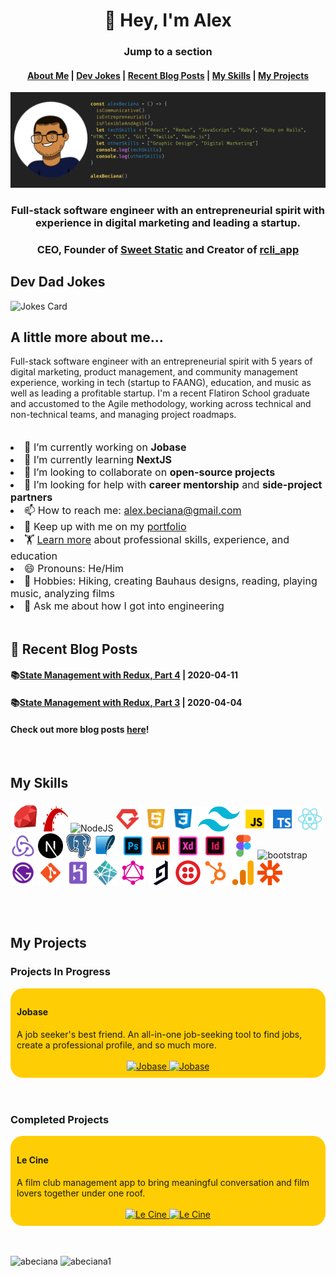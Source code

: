  <h1 align="center">👋 Hey, I'm Alex</h1>

<div style="text-align:center">
<h3>Jump to a section</h3>
<h4>
<a href="#about-me">About Me</a>
|
<a href="#dev-jokes">Dev Jokes</a>
|
<a href="#blog-posts">Recent Blog Posts</a>
|
<a href="#skills">My Skills</a>
|
<a href="#projects">My Projects</a>
</h4>
</div>

<!-- ![f](/images/GitHub-banner-photo) -->
<img src="./images/GitHub-banner-photo.png" alt="Alex Beciana" />

<h3 align="center">
Full-stack software engineer with an entrepreneurial spirit with experience in digital marketing and leading a startup.
</h3>

<h3 align="center">CEO, Founder of <a href="https://www.sweetstatic.com">Sweet Static</a> and Creator of <a href="https://rubygems.org/gems/rcli_app">rcli_app</a></h3>
<div id="dev-jokes"></div>
<h2>Dev Dad Jokes</h2>
<img src="https://readme-jokes.vercel.app/api" alt="Jokes Card" />

<div id="about-me"></div>
<h2>A little more about me...</h2>
<div>Full-stack software engineer with an entrepreneurial spirit with 5 years of digital marketing, product management, and community management experience, working in tech (startup to FAANG), education, and music as well as leading a profitable startup.  I'm a recent Flatiron School graduate and accustomed to the Agile methodology, working across technical and non-technical teams, and managing project roadmaps.</div>
<br/>
<br/>
<div style="font-size: 16px">
    <li>🔭 I’m currently working on <strong>Jobase</strong></li>
    <li>🌱 I’m currently learning <strong>NextJS</strong></li>
    <li>👯 I’m looking to collaborate on <strong>open-source projects</strong></li>
    <li>🤔 I’m looking for help with <strong>career mentorship</strong> and <strong>side-project partners</strong></li>
    <li>📫 How to reach me: <a href="mailto:alex.beciana@gmail.com">alex.beciana@gmail.com</a></li>
    <li>🏃 Keep up with me on my <a href="https://alexbeciana.com/" target="_blank" alt="Alex Beciana - Portfolio">portfolio</a></li>
    <li>🏋 <a href="https://alexbeciana.com/" target="_blank" alt="Alex Beciana - Skills, Experience, and Education">Learn more</a> about professional skills, experience, and education </li>
    <li>😄 Pronouns: He/Him</li>
    <li>🎨 Hobbies: Hiking, creating Bauhaus designs, reading, playing music, analyzing films</li>
    <li>💬 Ask me about how I got into engineering</li>
</div>
<br>
<div id="blog-posts"></div>
<h2>📝 Recent Blog Posts</h2>
<h4>📚<a href="https://www.alexbeciana.com/blog/state-management-with-redux-4/" target="_blank">State Management with Redux, Part 4</a>
| 2020-04-11
</h4>
<h4>📚<a href="https://www.alexbeciana.com/blog/state-management-with-redux-3/" target="_blank">State Management with Redux, Part 3</a>
| 2020-04-04
</h4>
<h4>Check out more blog posts <a href="https://alexbeciana.com/" target="_blank">here</a>!</h4>
<!-- - ⚡ Fun fact: ... -->
<!-- - 💬 Ask me about ... -->
<!-- 
<h4>📝 Blog Posts</h4>
 -->
 <div id="skills"></div>
<br>
 <h2>My Skills</h2>
 <p align="left">
 <img src="./images/ruby.png" alt="Ruby"/>
 <img src="./images/ruby-on-rails.png" alt="Rails" width="40" height="40"/>
 <img src="https://img.icons8.com/color/48/000000/nodejs.png" alt="NodeJS" width="40" height="40" />
 <img src="./images/ruby-gem.png" alt="Ruby Gems" width="40" height="40" />
 <img src="./images/html-5.png" alt="HTML5" width="40" height="40" />
 <img src="./images/css3.png" alt="CSS3" width="40" height="40" />
 <img src="./images/tailwind-css.png" alt="TailwindCSS" \width="40" height="40" />
 <img src="./images/javascript.png" alt="JavaScript" width="40" height="40" />
 <img src="./images/typescript.png" alt="TypeScript" width="40" height="40" />
 <img src="./images/react.png" alt="react" width="40" height="40"/>
 <img src="./images/redux.png" alt="Redux" width="40" height="40" />
 <img src="./images/next-js.svg" alt="NextJS" width="40" height="40"/>
 <img src="./images/postgresql.png" alt="postgresql" width="40" height="40"/> 
 <img src="./images/sqlite-icon.png" alt="SQLite" width="40" height="40"/> 
 <img src="./images/adobe-photoshop.png" alt="Adobe Photoshop" width="40" height="40" />
 <img src="./images/adobe-illustrator.png" alt="Adobe Illustrator" width="40" height="40" />
 <img src="./images/adobe-xd.png" alt="Adobe Xd" width="40" height="40" />
 <img src="./images/adobe-indesign.png" alt="Adobe Indesign" width="40" height="40" />
 <img src="./images/figma.png" width="40" height="40" alt="Figma" />
 <img src="https://icongr.am/devicon/bootstrap-plain.svg?size=128&color=currentColor" alt="bootstrap" width="40" height="40"/>
 <img src="./images/gatsbyjs.png" alt="gatsby" width="40" height="40"/> 
 <img src="./images/git.png" alt="git" width="40" height="40"/>
 <img src="./images/heroku.png" alt="heroku" width="40" height="40"/>
 <img src="./images/netlify.png" alt="netlify" width="40" height="40"/>
 <img src="./images/graphql.png" alt="graphql" width="40" height="40"/>
 <img src="./images/graphcms.svg" alt="graphcms" width="40" height="40"/>
 <img src="./images/twilio-icon.png" alt="Twilio" width="40" height="40"/>
 <img src="./images/hubspot.png" alt="hubspot" width="40" height="40"/>
 <img src="./images/google-analytics.png" alt="Google Analytics" width="40" height="40"/>
 <img src="./images/zapier.png" alt="Zapier" width="40" height="40"/>
 </p>
<br>
<br>
<div id="projects"></div>
<h2>My Projects</h2>
<h3>Projects In Progress</h3>
<div style="border-radius: 20px; padding: 2%; background-color: #FFCD04">
    <h4>Jobase</h4>
    A job seeker's best friend. An all-in-one job-seeking tool to find jobs, create a professional profile, and so much more.
    <br>
    <br>
    <div style="text-align: center">
    <a href="https://github.com/abeciana1/email-signature-frontend" target="_blank">
        <img src="https://github-readme-stats.vercel.app/api/pin/?username=abeciana1&repo=email-signature-frontend" alt="Jobase"/>
    </a>
    <a href="https://github.com/abeciana1/email_signature_backend" target="_blank">
        <img src="https://github-readme-stats.vercel.app/api/pin/?username=abeciana1&repo=email_signature_backend" alt="Jobase" />
    </a>
    </div>
</div>
<br>
<br>
<h3>Completed Projects</h3>
<div style="border-radius: 20px; padding: 2%; background-color: #FFCD04">
    <h4>Le Cine</h4>
    A film club management app to bring meaningful conversation and film lovers together under one roof.
    <br>
    <br>
    <div style="text-align: center">
    <a href="https://github.com/abeciana1/le-cine-frontend" target="_blank">
        <img src="https://github-readme-stats.vercel.app/api/pin/?username=abeciana1&repo=le-cine-frontend" alt="Le Cine"/>
    </a>
    <a href="https://github.com/abeciana1/le-cine-backend" target="_blank">
        <img src="https://github-readme-stats.vercel.app/api/pin/?username=abeciana1&repo=le-cine-backend" alt="Le Cine" />
    </a>
    </div>
</div>
 <!-- <p>&nbsp;<img align="center" src="https://github-readme-stats.vercel.app/api?username=abeciana1&show_icons=true" alt="abeciana" /></p> -->
<br>
<br>
<p align="left">
<img src="https://github-readme-stats.vercel.app/api/top-langs/?username=abeciana1&layout=compact" alt="abeciana" />

<!-- [![abeciana1's wakatime stats](https://github-readme-stats.vercel.app/api/wakatime?username=abeciana1&layout=compact)](https://github.com/anuraghazra/github-readme-stats) -->
 <!-- </p> -->
<!-- <p> -->
<img src="https://github-readme-stats.vercel.app/api?username=abeciana1&show_icons=true&include_all_commits=true" alt="abeciana1" />
</p>

<!-- ![Alex's GitHub stats](https://github-readme-stats.vercel.app/api?username=abeciana1&show_icons=false&include_all_commits=true) -->
